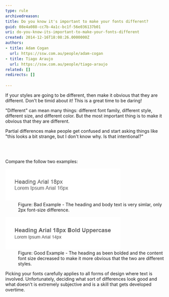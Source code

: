 ```yaml
---
type: rule
archivedreason: 
title: Do you know it's important to make your fonts different?
guid: 08e4a088-cc7b-4a1c-bc1f-56e036137b01
uri: do-you-know-its-important-to-make-your-fonts-different
created: 2014-12-16T18:08:26.0000000Z
authors:
- title: Adam Cogan
  url: https://ssw.com.au/people/adam-cogan
- title: Tiago Araujo
  url: https://ssw.com.au/people/tiago-araujo
related: []
redirects: []

---
```



<p>​
                    If your styles are going to be different, then make it obvious that they are different. Don't be timid about it! This is a great time to be daring!</p><p>"Different" can mean many things: different font family, different style, different size, and​ different color. But the most important thing is to make it obvious that they are different.</p><p>Partial differences make people get confused and start asking things like "this looks a bit strange, but I don't know why. Is that intentional?"</p>
<br><excerpt class='endintro'></excerpt><br>
<p>Compare the follow two examples:</p><dl class="badImage"><dt>
                        <img src="choosingFontsbad.png" alt="" /></dt><dd>
                        Figure: Bad Example - The heading and body text is very simlar, only 2px font-size difference.</dd></dl><dl class="goodImage"><dt>
                        <img src="choosingFontsgood.png" alt="" /></dt><dd>
                        Figure: Good Example - The heading as been bolded and the content font size decreased to make it more obvious that the two are different styles.</dd></dl><p>Picking your fonts carefully applies to all forms of design where text is involved. Unfortunately, deciding what sort of differences look good and what doesn't is extremely subjective and is a skill that gets developed overtime.</p>


